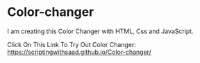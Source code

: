 # Color-changer
I am creating this Color Changer with HTML, Css and JavaScript.

Click On This Link To Try Out Color Changer:
https://scriptingwithsaad.github.io/Color-changer/
